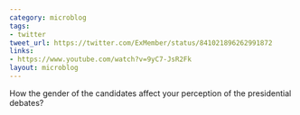 ```yaml
---
category: microblog
tags:
- twitter
tweet_url: https://twitter.com/ExMember/status/841021896262991872
links:
- https://www.youtube.com/watch?v=9yC7-JsR2Fk
layout: microblog
---
```

How the gender of the candidates affect your perception of the presidential debates?

